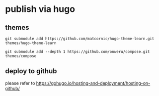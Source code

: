 # publish via hugo

## themes

```shell
git submodule add https://github.com/matcornic/hugo-theme-learn.git themes/hugo-theme-learn

git submodule add --depth 1 https://github.com/onweru/compose.git themes/compose
```

## deploy to github

please refer to https://gohugo.io/hosting-and-deployment/hosting-on-github/
